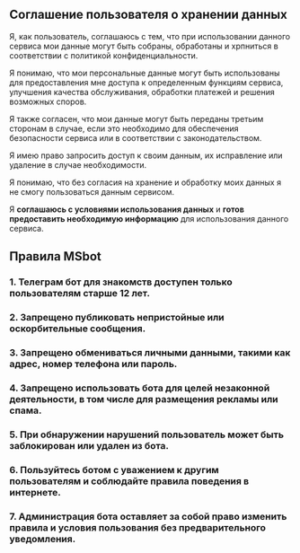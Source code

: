 ## Соглашение пользователя о хранении данных

Я, как пользователь, соглашаюсь с тем, что при использовании данного сервиса мои данные могут быть собраны, обработаны и хрпниться в соответствии с политикой конфиденциальности.

Я понимаю, что мои персональные данные могут быть использованы для предоставления мне доступа к определенным функциям сервиса, улучшения качества обслуживания,
обработки платежей и решения возможных споров.

Я также согласен, что мои данные могут быть переданы третьим сторонам в случае, если это необходимо для обеспечения безопасности сервиса или в соответствии с законодательством.

Я имею право запросить доступ к своим данным, их исправление или удаление в случае необходимости.

Я понимаю, что без согласия на хранение и обработку моих данных я не смогу пользоваться данным сервисом.

Я **соглашаюсь с условиями использования данных** и **готов предоставить необходимую информацию** для использования данного сервиса.

## Правила MSbot
### 1. Телеграм бот для знакомств доступен только пользователям старше 12 лет.
### 2. Запрещено публиковать непристойные или оскорбительные сообщения.
### 3. Запрещено обмениваться личными данными, такими как адрес, номер телефона или пароль.
### 4. Запрещено использовать бота для целей незаконной деятельности, в том числе для размещения рекламы или спама.
### 5. При обнаружении нарушений пользователь может быть заблокирован или удален из бота.
### 6. Пользуйтесь ботом с уважением к другим пользователям и соблюдайте правила поведения в интернете.
### 7. Администрация бота оставляет за собой право изменить правила и условия пользования без предварительного уведомления.
